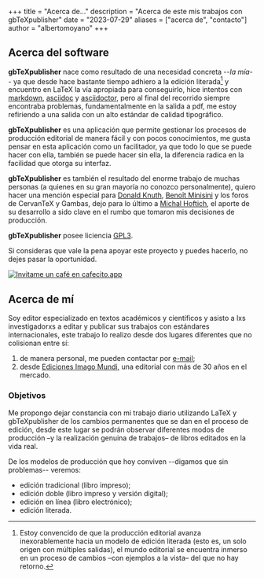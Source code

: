 +++
title = "Acerca de..."
description = "Acerca de este mis trabajos con gbTeXpublisher"
date = "2023-07-29"
aliases = ["acerca de", "contacto"]
author = "albertomoyano"
+++

## Acerca del software

**gbTeXpublisher** nace como resultado de una necesidad concreta --*la mía*-- ya que desde hace bastante tiempo adhiero a la edición literada[^nota1] y encuentro en LaTeX la vía apropiada para conseguirlo, hice intentos con [markdown](https://es.wikipedia.org/wiki/Markdown), [asciidoc](https://asciidoc.org/) y [asciidoctor](https://asciidoctor.org/), pero al final del recorrido siempre encontraba problemas, fundamentalmente en la salida a pdf, me estoy refiriendo a una salida con un alto estándar de calidad tipográfico.

[^nota1]: Estoy convencido de que la producción editorial avanza inexorablemente hacia un modelo de edición literada (esto es, un solo origen con múltiples salidas), el mundo editorial se encuentra inmerso en un proceso de cambios –con ejemplos a la vista– del que no hay retorno.

**gbTeXpublisher** es una aplicación que permite gestionar los procesos de producción editorial de manera fácil y con pocos conocimientos, me gusta pensar en esta aplicación como un facilitador, ya que todo lo que se puede hacer con ella, también se puede hacer sin ella, la diferencia radica en la facilidad que otorga su interfaz.

**gbTeXpublisher** es también el resultado del enorme trabajo de muchas personas (a quienes en su gran mayoría no conozco personalmente), quiero hacer una mención especial para [Donald Knuth](https://es.wikipedia.org/wiki/Donald_Knuth), [Benoît Minisini](https://en.wikipedia.org/wiki/Beno%C3%AEt_Minisini) y los foros de CervanTeX y Gambas, dejo para lo último a [Michal Hoftich](https://github.com/michal-h21), el aporte de su desarrollo a sido clave en el rumbo que tomaron mis decisiones de producción.

**gbTeXpublisher** posee liciencia [GPL3](https://es.wikipedia.org/wiki/GNU_General_Public_License).

Si consideras que vale la pena apoyar este proyecto y puedes hacerlo, no dejes pasar la oportunidad.

[![Invitame un café en cafecito.app](https://cdn.cafecito.app/imgs/buttons/button_2.svg)](https://cafecito.app/gbtexpublisher)

## Acerca de mí

Soy editor especializado en textos académicos y científicos y asisto a lxs investigadorxs a editar y publicar sus trabajos con estándares internacionales, este trabajo lo realizo desde dos lugares diferentes que no colisionan entre sí:

1. de manera personal, me pueden contactar por [e-mail](mailto:alberto.alejandro.moyano@gmail.com);
2. desde [Ediciones Imago Mundi](https://www.edicionesimagomundi.com/), una editorial con más de 30 años en el mercado.

### Objetivos

Me propongo dejar constancia con mi trabajo diario utilizando LaTeX y gbTeXpublisher de los cambios permanentes que se dan en el proceso de edición, desde este lugar se podrán observar diferentes modos de producción –y la realización genuina de trabajos– de libros editados en la vida real.

De los modelos de producción que hoy conviven --digamos que sin problemas-- veremos:

- edición tradicional (libro impreso);
- edición doble (libro impreso y versión digital);
- edición en línea (libro electrónico);
- edición literada.


